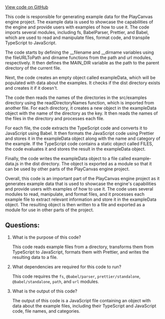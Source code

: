 [View code on GitHub](https://github.com/playcanvas/engine/examples/scripts/example-data.mjs)

This code is responsible for generating example data for the PlayCanvas engine project. The example data is used to showcase the capabilities of the engine and provide users with examples of how to use it. The code imports several modules, including fs, BabelParser, Prettier, and Babel, which are used to read and manipulate files, format code, and transpile TypeScript to JavaScript. 

The code starts by defining the __filename and __dirname variables using the fileURLToPath and dirname functions from the path and url modules, respectively. It then defines the MAIN_DIR variable as the path to the parent directory of the current file. 

Next, the code creates an empty object called exampleData, which will be populated with data about the examples. It checks if the dist directory exists and creates it if it doesn't. 

The code then reads the names of the directories in the src/examples directory using the readDirectoryNames function, which is imported from another file. For each directory, it creates a new object in the exampleData object with the name of the directory as the key. It then reads the names of the files in the directory and processes each file. 

For each file, the code extracts the TypeScript code and converts it to JavaScript using Babel. It then formats the JavaScript code using Prettier and stores it in the exampleData object along with the name and category of the example. If the TypeScript code contains a static object called FILES, the code evaluates it and stores the result in the exampleData object. 

Finally, the code writes the exampleData object to a file called example-data.js in the dist directory. The object is exported as a module so that it can be used by other parts of the PlayCanvas engine project. 

Overall, this code is an important part of the PlayCanvas engine project as it generates example data that is used to showcase the engine's capabilities and provide users with examples of how to use it. The code uses several modules to read, manipulate, and format files, and it processes each example file to extract relevant information and store it in the exampleData object. The resulting object is then written to a file and exported as a module for use in other parts of the project.
## Questions: 
 1. What is the purpose of this code?
    
    This code reads example files from a directory, transforms them from TypeScript to JavaScript, formats them with Prettier, and writes the resulting data to a file.

2. What dependencies are required for this code to run?
    
    This code requires the `fs`, `@babel/parser`, `prettier/standalone`, `@babel/standalone`, `path`, and `url` modules.

3. What is the output of this code?
    
    The output of this code is a JavaScript file containing an object with data about the example files, including their TypeScript and JavaScript code, file names, and categories.